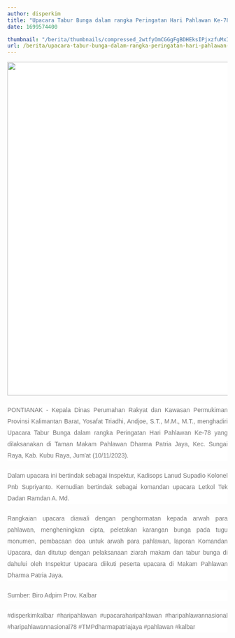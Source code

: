 ```yaml
---
author: disperkim
title: "Upacara Tabur Bunga dalam rangka Peringatan Hari Pahlawan Ke-78 yang dilaksanakan di Taman Makam Pahlawan Dharma Patria Jaya, Kec. Sungai Raya, Kab. Kubu Raya"
date: 1699574400

thumbnail: "/berita/thumbnails/compressed_2wtfyOmCGGgFgBDHEksIPjxzfuMxIARrUWCnoEsX.jpg"
url: /berita/upacara-tabur-bunga-dalam-rangka-peringatan-hari-pahlawan-ke-78-yang-dilaksanakan-di-taman-makam-pahlawan-dharma-patria-jaya-kec-sungai-raya-kab-kubu-raya
---
```


<p style="box-sizing: border-box; margin: 0px 0px 20px; color: #777777; line-height: 26px; font-family: Poppins, Arial, sans-serif; font-size: 14px; background-color: #ffffff; text-align: justify;"><img src="/images/7IN7yDlAeGa94DcILsF9.jpeg" width="1145" height="763" alt="" /></p>
<p style="box-sizing: border-box; margin: 0px 0px 20px; color: #777777; line-height: 26px; font-family: Poppins, Arial, sans-serif; font-size: 14px; background-color: #ffffff; text-align: justify;">PONTIANAK - Kepala Dinas Perumahan Rakyat dan Kawasan Permukiman Provinsi Kalimantan Barat, Yosafat Triadhi, Andjoe, S.T., M.M., M.T., menghadiri Upacara Tabur Bunga dalam rangka Peringatan Hari Pahlawan Ke-78 yang dilaksanakan di Taman Makam Pahlawan Dharma Patria Jaya, Kec. Sungai Raya, Kab. Kubu Raya, Jum'at (10/11/2023).</p>
<p style="box-sizing: border-box; margin: 0px 0px 20px; color: #777777; line-height: 26px; font-family: Poppins, Arial, sans-serif; font-size: 14px; background-color: #ffffff; text-align: justify;">Dalam upacara ini bertindak sebagai Inspektur, Kadisops Lanud Supadio Kolonel Pnb Supriyanto. Kemudian bertindak sebagai komandan upacara Letkol Tek Dadan Ramdan A. Md.</p>
<p style="box-sizing: border-box; margin: 0px 0px 20px; color: #777777; line-height: 26px; font-family: Poppins, Arial, sans-serif; font-size: 14px; background-color: #ffffff; text-align: justify;">Rangkaian upacara diawali dengan penghormatan kepada arwah para pahlawan, mengheningkan cipta, peletakan karangan bunga pada tugu monumen, pembacaan doa untuk arwah para pahlawan, laporan Komandan Upacara, dan ditutup dengan pelaksanaan ziarah makam dan tabur bunga di dahului oleh Inspektur Upacara diikuti peserta upacara di Makam Pahlawan Dharma Patria Jaya.</p>
<p style="box-sizing: border-box; margin: 0px 0px 20px; color: #777777; line-height: 26px; font-family: Poppins, Arial, sans-serif; font-size: 14px; background-color: #ffffff; text-align: justify;">Sumber: Biro Adpim Prov. Kalbar</p>
<p style="box-sizing: border-box; margin: 0px 0px 20px; color: #777777; line-height: 26px; font-family: Poppins, Arial, sans-serif; font-size: 14px; background-color: #ffffff; text-align: justify;">#disperkimkalbar #haripahlawan #upacaraharipahlawan #haripahlawannasional #haripahlawannasional78 #TMPdharmapatriajaya #pahlawan #kalbar</p>
